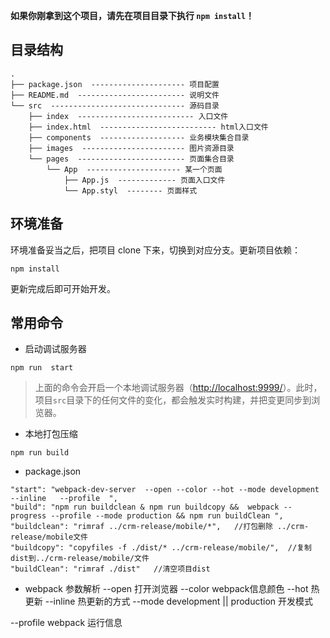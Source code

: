 **如果你刚拿到这个项目，请先在项目目录下执行 `npm install`！**

## 目录结构

```
.
├── package.json  --------------------- 项目配置
├── README.md  ------------------------ 说明文件
└── src  ------------------------------ 源码目录
    ├── index  -------------------------- 入口文件
    ├── index.html  -------------------------- html入口文件
    ├── components  ------------------- 业务模块集合目录
    ├── images  ----------------------- 图片资源目录
    └── pages  ------------------------ 页面集合目录
        └── App  --------------------- 某一个页面
            ├── App.js  ------------- 页面入口文件
            └── App.styl  -------- 页面样式
```

## 环境准备

环境准备妥当之后，把项目 clone 下来，切换到对应分支。更新项目依赖：

```
npm install
```

更新完成后即可开始开发。

## 常用命令

- 启动调试服务器

```
npm run  start
```

> 上面的命令会开启一个本地调试服务器（[http://localhost:9999/](http://localhost:9999/)）。此时，项目`src`目录下的任何文件的变化，都会触发实时构建，并把变更同步到浏览器。

- 本地打包压缩

```
npm run build
```

- package.json

```
"start": "webpack-dev-server  --open --color --hot --mode development --inline   --profile  ",
"build": "npm run buildclean & npm run buildcopy &&  webpack --progress --profile --mode production && npm run buildClean ",
"buildclean": "rimraf ../crm-release/mobile/*",   //打包删除 ../crm-release/mobile文件
"buildcopy": "copyfiles -f ./dist/* ../crm-release/mobile/",  //复制dist到../crm-release/mobile/文件
"buildClean": "rimraf ./dist"   //清空项目dist
```

- webpack 参数解析
--open 打开浏览器
--color webpack信息颜色
--hot 热更新
--inline 热更新的方式
--mode development || production 开发模式

--profile webpack 运行信息





